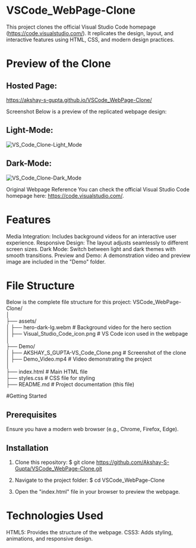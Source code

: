 # VSCode_WebPage-Clone
This project clones the official Visual Studio Code homepage (https://code.visualstudio.com/).
It replicates the design, layout, and interactive features using HTML, CSS, and modern design practices.

# Preview of the Clone

## Hosted Page:
https://akshay-s-gupta.github.io/VSCode_WebPage-Clone/

Screenshot
Below is a preview of the replicated webpage design:

## Light-Mode:
![VS_Code_Clone-Light_Mode](https://github.com/user-attachments/assets/d9aea5f0-92f7-4106-b943-16df64c57405)

## Dark-Mode:
![VS_Code_Clone-Dark_Mode](https://github.com/user-attachments/assets/a4684ee1-19e9-4824-a44d-d689cb0ba81f)


Original Webpage Reference
You can check the official Visual Studio Code homepage here: https://code.visualstudio.com/.

# Features
Media Integration: Includes background videos for an interactive user experience.
Responsive Design: The layout adjusts seamlessly to different screen sizes.
Dark Mode: Switch between light and dark themes with smooth transitions.
Preview and Demo: A demonstration video and preview image are included in the "Demo" folder.

# File Structure
Below is the complete file structure for this project:
VSCode_WebPage-Clone/  
│  
├── assets/  
│   ├── hero-dark-lg.webm              # Background video for the hero section  
│   ├── Visual_Studio_Code_icon.png    # VS Code icon used in the webpage  
│  
├── Demo/  
│   ├── AKSHAY_S_GUPTA-VS_Code_Clone.png  # Screenshot of the clone  
│   ├── Demo_Video.mp4                    # Video demonstrating the project  
│  
├── index.html                          # Main HTML file  
├── styles.css                          # CSS file for styling  
├── README.md                           # Project documentation (this file)  

#Getting Started
## Prerequisites
Ensure you have a modern web browser (e.g., Chrome, Firefox, Edge).

## Installation
1. Clone this repository:
$ git clone https://github.com/Akshay-S-Gupta/VSCode_WebPage-Clone.git  

2. Navigate to the project folder:
$ cd VSCode_WebPage-Clone  
3. Open the "index.html" file in your browser to preview the webpage.

# Technologies Used
HTML5: Provides the structure of the webpage.
CSS3: Adds styling, animations, and responsive design.
